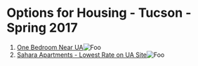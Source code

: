 # Options for Housing - Tucson - Spring 2017
1.  [One Bedroom Near UA](https://tucson.craigslist.org/apa/d/great-one-bedroom-gh-with/6414756999.html)![Foo](https://images.craigslist.org/00L0L_hhzzYRef8zM_1200x900.jpg)
2. [Sahara Apartments - Lowest Rate on UA Site](https://saharaapartments.com/)![Foo](https://saharaapartments.com/wp-content/uploads/photo-gallery/shara-apartments-pool-for-students.jpg) 
